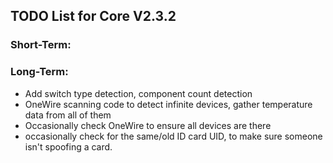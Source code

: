 ## TODO List for Core V2.3.2

### Short-Term:


### Long-Term:

* Add switch type detection, component count detection
* OneWire scanning code to detect infinite devices, gather temperature data from all of them
* Occasionally check OneWire to ensure all devices are there
* occasionally check for the same/old ID card UID, to make sure someone isn't spoofing a card.